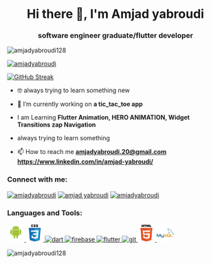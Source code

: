<h1 align="center">Hi there 👋, I'm Amjad yabroudi</h1>
<h3 align="center"> software engineer graduate/flutter developer</h3>

<p align="left"> <img src="https://komarev.com/ghpvc/?username=amjadyabroudi128&label=Profile%20views&color=0e75b6&style=flat" alt="amjadyabroudi128" /> </p>

<p align="left"> <a href="https://twitter.com/amjadyabroudi" target="blank"><img src="https://img.shields.io/twitter/follow/amjadyabroudi?logo=twitter&style=for-the-badge" alt="amjadyabroudi" /></a> </p>

[![GitHub Streak](https://streak-stats.demolab.com/?user=amjadyabroudi128)](https://git.io/streak-stats)
- 🤓 always trying to learn something new 
- 🔭 I’m currently working on **a tic_tac_toe app**
- I am Learning **Flutter Animation, HERO ANIMATION, Widget Transitions zap Navigation**
- always trying to learn something 

- 📫 How to reach me **amjadyabroudi.20@gmail.com**
  **https://www.linkedin.com/in/amjad-yabroudi/**
<h3 align="left">Connect with me:</h3>
<p align="left">
<a href="https://twitter.com/amjadyabroudi" target="blank"><img align="center" src="https://raw.githubusercontent.com/rahuldkjain/github-profile-readme-generator/master/src/images/icons/Social/twitter.svg" alt="amjadyabroudi" height="30" width="40" /></a>
<a href="https://www.linkedin.com/in/amjad-yabroudi/" target="blank"><img align="center" src="https://raw.githubusercontent.com/rahuldkjain/github-profile-readme-generator/master/src/images/icons/Social/linked-in-alt.svg" alt="amjad yabroudi" height="30" width="40" /></a>
<a href="https://instagram.com/amjadyabroudi" target="blank"><img align="center" src="https://raw.githubusercontent.com/rahuldkjain/github-profile-readme-generator/master/src/images/icons/Social/instagram.svg" alt="amjadyabroudi" height="30" width="40" /></a>
</p>

<h3 align="left">Languages and Tools:</h3>
<p align="left"> <a href="https://developer.android.com" target="_blank" rel="noreferrer"> <img src="https://raw.githubusercontent.com/devicons/devicon/master/icons/android/android-original-wordmark.svg" alt="android" width="40" height="40"/> </a> <a href="https://www.w3schools.com/css/" target="_blank" rel="noreferrer"> <img src="https://raw.githubusercontent.com/devicons/devicon/master/icons/css3/css3-original-wordmark.svg" alt="css3" width="40" height="40"/> </a> <a href="https://dart.dev" target="_blank" rel="noreferrer"> <img src="https://www.vectorlogo.zone/logos/dartlang/dartlang-icon.svg" alt="dart" width="40" height="40"/> </a> <a href="https://firebase.google.com/" target="_blank" rel="noreferrer"> <img src="https://www.vectorlogo.zone/logos/firebase/firebase-icon.svg" alt="firebase" width="40" height="40"/> </a> <a href="https://flutter.dev" target="_blank" rel="noreferrer"> <img src="https://www.vectorlogo.zone/logos/flutterio/flutterio-icon.svg" alt="flutter" width="40" height="40"/> </a> <a href="https://git-scm.com/" target="_blank" rel="noreferrer"> <img src="https://www.vectorlogo.zone/logos/git-scm/git-scm-icon.svg" alt="git" width="40" height="40"/> </a> <a href="https://www.w3.org/html/" target="_blank" rel="noreferrer"> <img src="https://raw.githubusercontent.com/devicons/devicon/master/icons/html5/html5-original-wordmark.svg" alt="html5" width="40" height="40"/> </a> <a href="https://www.mysql.com/" target="_blank" rel="noreferrer"> <img src="https://raw.githubusercontent.com/devicons/devicon/master/icons/mysql/mysql-original-wordmark.svg" alt="mysql" width="40" height="40"/> </a> </p>

<p><img align="center" src="https://github-readme-stats.vercel.app/api/top-langs?username=amjadyabroudi128&show_icons=true&locale=en&layout=compact" alt="amjadyabroudi128" /></p>
